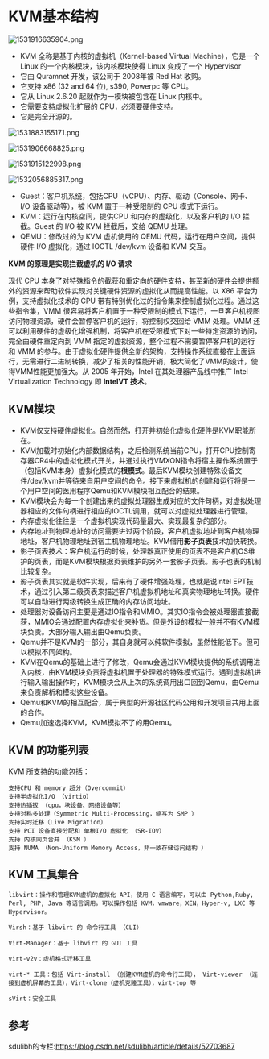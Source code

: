 # KVM基本结构


![1531916635904.png](image/1531916635904.png)

* KVM 全称是基于内核的虚拟机（Kernel-based Virtual Machine），它是一个 Linux 的一个内核模块，该内核模块使得 Linux 变成了一个 Hypervisor
* 它由 Quramnet 开发，该公司于 2008年被 Red Hat 收购。
* 它支持 x86 (32 and 64 位), s390, Powerpc 等 CPU。
* 它从 Linux 2.6.20 起就作为一模块被包含在 Linux 内核中。
* 它需要支持虚拟化扩展的 CPU，必须要硬件支持。
* 它是完全开源的。

![1531883155171.png](image/1531883155171.png)

![1531906668825.png](image/1531906668825.png)

![1531915122998.png](image/1531915122998.png)

![1532056885317.png](image/1532056885317.png)



* Guest：客户机系统，包括CPU（vCPU）、内存、驱动（Console、网卡、I/O 设备驱动等），被 KVM 置于一种受限制的 CPU 模式下运行。
* KVM：运行在内核空间，提供CPU 和内存的虚级化，以及客户机的 I/O 拦截。Guest 的 I/O 被 KVM 拦截后，交给 QEMU 处理。
* QEMU：修改过的为 KVM 虚机使用的 QEMU 代码，运行在用户空间，提供硬件 I/O 虚拟化，通过 IOCTL /dev/kvm 设备和 KVM 交互。

**KVM 的原理是实现拦截虚机的 I/O 请求**

现代 CPU 本身了对特殊指令的截获和重定向的硬件支持，甚至新的硬件会提供额外的资源来帮助软件实现对关键硬件资源的虚拟化从而提高性能。以 X86 平台为例，支持虚拟化技术的 CPU  带有特别优化过的指令集来控制虚拟化过程。通过这些指令集，VMM 很容易将客户机置于一种受限制的模式下运行，一旦客户机视图访问物理资源，硬件会暂停客户机的运行，将控制权交回给 VMM 处理。VMM 还可以利用硬件的虚级化增强机制，将客户机在受限模式下对一些特定资源的访问，完全由硬件重定向到 VMM 指定的虚拟资源，整个过程不需要暂停客户机的运行和 VMM 的参与。由于虚拟化硬件提供全新的架构，支持操作系统直接在上面运行，无需进行二进制转换，减少了相关的性能开销，极大简化了VMM的设计，使得VMM性能更加强大。从 2005 年开始，Intel 在其处理器产品线中推广 Intel Virtualization Technology 即 **IntelVT 技术**。


## KVM模块

* KVM仅支持硬件虚拟化。自然而然，打开并初始化虚拟化硬件是KVM职能所在。
* KVM加载时初始化内部数据结构，之后检测系统当前CPU，打开CPU控制寄存器CR4中的虚拟化模式开关，并通过执行VMXON指令将宿主操作系统置于（包括KVM本身）虚拟化模式的**根模式**。最后KVM模块创建特殊设备文件/dev/kvm并等待来自用户空间的命令。接下来虚拟机的创建和运行将是一个用户空间的医用程序Qemu和KVM模块相互配合的结果。
* KVM模块会为每一个创建出来的虚拟处理器生成对应的文件句柄，对虚拟处理器相应的文件句柄进行相应的IOCTL调用，就可以对虚拟处理器进行管理。
* 内存虚拟化往往是一个虚拟机实现代码量最大、实现最复杂的部分。
* 内存地址到物理地址的访问需要进过两个阶段，客户机虚拟地址到客户机物理地址，客户机物理地址到宿主机物理地址。KVM借用**影子页表**技术加快转换。
* 影子页表技术：客户机运行的时候，处理器真正使用的页表不是客户机OS维护的页表，而是KVM模块根据页表维护的另外一套影子页表。影子也表的机制比较复杂。
* 影子页表其实就是软件实现，后来有了硬件增强处理，也就是说Intel EPT技术，通过引入第二级页表来描述客户机虚拟机地址和真实物理地址转换。硬件可以自动进行两级转换生成正确的内存访问地址。
* 处理器对设备访问主要是通过IO指令和MMIO。其实IO指令会被处理器直接截获，MMIO会通过配置内存虚拟化来补货。但是外设的模拟一般并不有KVM模块负责。大部分输入输出由Qemu负责。
* Qemu并不是KVM的一部分，其自身就可以纯软件模拟，虽然性能低下。但可以模拟不同架构。
* KVM在Qemu的基础上进行了修改，Qemu会通过KVM模块提供的系统调用进入内核，由KVM模块负责将虚拟机置于处理器的特殊模式运行。遇到虚拟机进行输入输出操作时，KVM模块会从上次的系统调用出口回到Qemu，由Qemu来负责解析和模拟这些设备。
* Qemu和KVM的相互配合，属于典型的开源社区代码公用和开发项目共用上面的合作。
* Qemu加速选择KVM，KVM模拟不了的用Qemu。

## KVM 的功能列表

KVM 所支持的功能包括：
```
支持CPU 和 memory 超分（Overcommit）
支持半虚拟化I/O （virtio）
支持热插拔 （cpu，块设备、网络设备等）
支持对称多处理（Symmetric Multi-Processing，缩写为 SMP ）
支持实时迁移（Live Migration）
支持 PCI 设备直接分配和 单根I/O 虚拟化 （SR-IOV）
支持 内核同页合并 （KSM ）
支持 NUMA （Non-Uniform Memory Access，非一致存储访问结构 ）
```

## KVM 工具集合
```
libvirt：操作和管理KVM虚机的虚拟化 API，使用 C 语言编写，可以由 Python,Ruby, Perl, PHP, Java 等语言调用。可以操作包括 KVM，vmware，XEN，Hyper-v, LXC 等 Hypervisor。

Virsh：基于 libvirt 的 命令行工具 （CLI）

Virt-Manager：基于 libvirt 的 GUI 工具

virt-v2v：虚机格式迁移工具

virt-* 工具：包括 Virt-install （创建KVM虚机的命令行工具）， Virt-viewer （连接到虚机屏幕的工具），Virt-clone（虚机克隆工具），virt-top 等

sVirt：安全工具
```
## 参考

sdulibh的专栏:<https://blog.csdn.net/sdulibh/article/details/52703687>
